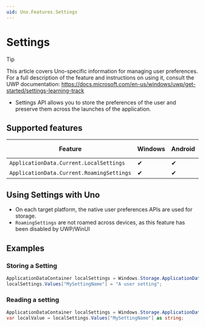 ```yaml
---
uid: Uno.Features.Settings
---
```


# Settings

> [!TIP]
> This article covers Uno-specific information for managing user preferences. For a full description of the feature and instructions on using it, consult the UWP documentation: https://docs.microsoft.com/en-us/windows/uwp/get-started/settings-learning-track

* Settings API allows you to store the preferences of the user and preserve them across the launches of the application.

## Supported features

| Feature        |  Windows  | Android |  iOS  |  Web (WASM)  | macOS | Linux (Skia)  | Win 7 (Skia) |
|---------------|-------|-------|-------|-------|-------|-------|-|
| `ApplicationData.Current.LocalSettings`        | ✔ | ✔ | ✔ | ✔ | ✔ | ✔ | ✔ |
| `ApplicationData.Current.RoamingSettings`     | ✔ | ✔ | ✔ | ✔ | ✔ | ✔ | ✔ |

<!-- Add any additional information on platform-specific limitations and constraints -->

## Using Settings with Uno

* On each target platform, the native user preferences APIs are used for storage.
* `RoamingSettings` are not roamed across devices, as this feature has been disabled by UWP/WinUI

## Examples

### Storing a Setting

```csharp
ApplicationDataContainer localSettings = Windows.Storage.ApplicationData.Current.LocalSettings;
localSettings.Values["MySettingName"] = "A user setting";
```

### Reading a setting

```csharp
ApplicationDataContainer localSettings = Windows.Storage.ApplicationData.Current.LocalSettings;
var localValue = localSettings.Values["MySettingName"] as string;
```
